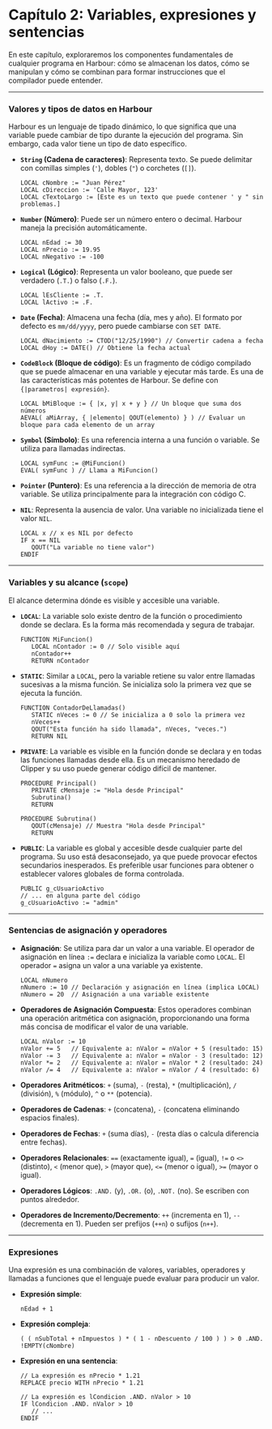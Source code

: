 # Capítulo 2: Variables, expresiones y sentencias

En este capítulo, exploraremos los componentes fundamentales de cualquier programa en Harbour: cómo se almacenan los datos, cómo se manipulan y cómo se combinan para formar instrucciones que el compilador puede entender.

---

### Valores y tipos de datos en Harbour

Harbour es un lenguaje de tipado dinámico, lo que significa que una variable puede cambiar de tipo durante la ejecución del programa. Sin embargo, cada valor tiene un tipo de dato específico.

*   **`String` (Cadena de caracteres)**: Representa texto. Se puede delimitar con comillas simples (`'`), dobles (`"`) o corchetes (`[]`).
    ```harbour
    LOCAL cNombre := "Juan Pérez"
    LOCAL cDireccion := 'Calle Mayor, 123'
    LOCAL cTextoLargo := [Este es un texto que puede contener ' y " sin problemas.]
    ```

*   **`Number` (Número)**: Puede ser un número entero o decimal. Harbour maneja la precisión automáticamente.
    ```harbour
    LOCAL nEdad := 30
    LOCAL nPrecio := 19.95
    LOCAL nNegativo := -100
    ```

*   **`Logical` (Lógico)**: Representa un valor booleano, que puede ser verdadero (`.T.`) o falso (`.F.`).
    ```harbour
    LOCAL lEsCliente := .T.
    LOCAL lActivo := .F.
    ```

*   **`Date` (Fecha)**: Almacena una fecha (día, mes y año). El formato por defecto es `mm/dd/yyyy`, pero puede cambiarse con `SET DATE`.
    ```harbour
    LOCAL dNacimiento := CTOD("12/25/1990") // Convertir cadena a fecha
    LOCAL dHoy := DATE() // Obtiene la fecha actual
    ```

*   **`CodeBlock` (Bloque de código)**: Es un fragmento de código compilado que se puede almacenar en una variable y ejecutar más tarde. Es una de las características más potentes de Harbour. Se define con `{|parametros| expresión}`.
    ```harbour
    LOCAL bMiBloque := { |x, y| x + y } // Un bloque que suma dos números
    AEVAL( aMiArray, { |elemento| QOUT(elemento) } ) // Evaluar un bloque para cada elemento de un array
    ```

*   **`Symbol` (Símbolo)**: Es una referencia interna a una función o variable. Se utiliza para llamadas indirectas.
    ```harbour
    LOCAL symFunc := @MiFuncion()
    EVAL( symFunc ) // Llama a MiFuncion()
    ```

*   **`Pointer` (Puntero)**: Es una referencia a la dirección de memoria de otra variable. Se utiliza principalmente para la integración con código C.

*   **`NIL`**: Representa la ausencia de valor. Una variable no inicializada tiene el valor `NIL`.
    ```harbour
    LOCAL x // x es NIL por defecto
    IF x == NIL
       QOUT("La variable no tiene valor")
    ENDIF
    ```
---

### Variables y su alcance (`scope`)

El alcance determina dónde es visible y accesible una variable.

*   **`LOCAL`**: La variable solo existe dentro de la función o procedimiento donde se declara. Es la forma más recomendada y segura de trabajar.
    ```harbour
    FUNCTION MiFuncion()
       LOCAL nContador := 0 // Solo visible aquí
       nContador++
       RETURN nContador
    ```

*   **`STATIC`**: Similar a `LOCAL`, pero la variable retiene su valor entre llamadas sucesivas a la misma función. Se inicializa solo la primera vez que se ejecuta la función.
    ```harbour
    FUNCTION ContadorDeLlamadas()
       STATIC nVeces := 0 // Se inicializa a 0 solo la primera vez
       nVeces++
       QOUT("Esta función ha sido llamada", nVeces, "veces.")
       RETURN NIL
    ```

*   **`PRIVATE`**: La variable es visible en la función donde se declara y en todas las funciones llamadas desde ella. Es un mecanismo heredado de Clipper y su uso puede generar código difícil de mantener.
    ```harbour
    PROCEDURE Principal()
       PRIVATE cMensaje := "Hola desde Principal"
       Subrutina()
       RETURN

    PROCEDURE Subrutina()
       QOUT(cMensaje) // Muestra "Hola desde Principal"
       RETURN
    ```

*   **`PUBLIC`**: La variable es global y accesible desde cualquier parte del programa. Su uso está desaconsejado, ya que puede provocar efectos secundarios inesperados. Es preferible usar funciones para obtener o establecer valores globales de forma controlada.
    ```harbour
    PUBLIC g_cUsuarioActivo
    // ... en alguna parte del código
    g_cUsuarioActivo := "admin"
    ```

---

### Sentencias de asignación y operadores

*   **Asignación**: Se utiliza para dar un valor a una variable. El operador de asignación en línea `:=` declara e inicializa la variable como `LOCAL`. El operador `=` asigna un valor a una variable ya existente.
    ```harbour
    LOCAL nNumero
    nNumero := 10 // Declaración y asignación en línea (implica LOCAL)
    nNumero = 20  // Asignación a una variable existente
    ```

*   **Operadores de Asignación Compuesta**: Estos operadores combinan una operación aritmética con asignación, proporcionando una forma más concisa de modificar el valor de una variable.
    ```harbour
    LOCAL nValor := 10
    nValor += 5   // Equivalente a: nValor = nValor + 5 (resultado: 15)
    nValor -= 3   // Equivalente a: nValor = nValor - 3 (resultado: 12)
    nValor *= 2   // Equivalente a: nValor = nValor * 2 (resultado: 24)
    nValor /= 4   // Equivalente a: nValor = nValor / 4 (resultado: 6)
    ```

*   **Operadores Aritméticos**: `+` (suma), `-` (resta), `*` (multiplicación), `/` (división), `%` (módulo), `^` o `**` (potencia).
*   **Operadores de Cadenas**: `+` (concatena), `-` (concatena eliminando espacios finales).
*   **Operadores de Fechas**: `+` (suma días), `-` (resta días o calcula diferencia entre fechas).
*   **Operadores Relacionales**: `==` (exactamente igual), `=` (igual), `!=` o `<>` (distinto), `<` (menor que), `>` (mayor que), `<=` (menor o igual), `>=` (mayor o igual).
*   **Operadores Lógicos**: `.AND.` (y), `.OR.` (o), `.NOT.` (no). Se escriben con puntos alrededor.
*   **Operadores de Incremento/Decremento**: `++` (incrementa en 1), `--` (decrementa en 1). Pueden ser prefijos (`++n`) o sufijos (`n++`).

---

### Expresiones

Una expresión es una combinación de valores, variables, operadores y llamadas a funciones que el lenguaje puede evaluar para producir un valor.

*   **Expresión simple**:
    ```harbour
    nEdad + 1
    ```

*   **Expresión compleja**:
    ```harbour
    ( ( nSubTotal + nImpuestos ) * ( 1 - nDescuento / 100 ) ) > 0 .AND. !EMPTY(cNombre)
    ```

*   **Expresión en una sentencia**:
    ```harbour
    // La expresión es nPrecio * 1.21
    REPLACE precio WITH nPrecio * 1.21

    // La expresión es lCondicion .AND. nValor > 10
    IF lCondicion .AND. nValor > 10
       // ...
    ENDIF
    ```
